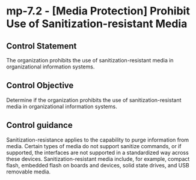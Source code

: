 # mp-7.2 - \[Media Protection\] Prohibit Use of Sanitization-resistant Media

## Control Statement

The organization prohibits the use of sanitization-resistant media in organizational information systems.

## Control Objective

Determine if the organization prohibits the use of sanitization-resistant media in organizational information systems.

## Control guidance

Sanitization-resistance applies to the capability to purge information from media. Certain types of media do not support sanitize commands, or if supported, the interfaces are not supported in a standardized way across these devices. Sanitization-resistant media include, for example, compact flash, embedded flash on boards and devices, solid state drives, and USB removable media.
